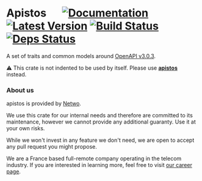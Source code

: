 # Apistos &emsp; [![Documentation]][docs.rs] [![Latest Version]][crates.io] [![Build Status]][build] [![Deps Status]][deps.rs]

[docs.rs]: https://docs.rs/apistos-gen/

[crates.io]: https://crates.io/crates/apistos-gen

[build]: https://github.com/netwo-io/apistos/actions/workflows/build.yaml?branch=main

[Documentation]: https://img.shields.io/docsrs/apistos-gen

[Latest Version]: https://img.shields.io/crates/v/apistos-gen.svg

[Build Status]: https://github.com/netwo-io/apistos/actions/workflows/build.yaml/badge.svg?branch=main

[deps.rs]: https://deps.rs/crate/apistos-core

[Deps Status]: https://deps.rs/crate/apistos-core/latest/status.svg

[OASv3.md]: https://github.com/OAI/OpenAPI-Specification/blob/main/versions/3.0.3.md

A set of traits and common models around [OpenAPI v3.0.3][OASv3.md].

⚠️ This crate is not indented to be used by itself. Please use [**apistos**](https://crates.io/crates/apistos) instead.

### About us

apistos is provided by [Netwo](https://www.netwo.io).

We use this crate for our internal needs and therefore are committed to its maintenance, however we cannot provide any
additional guaranty. Use it at your own risks.

While we won't invest in any feature we don't need, we are open to accept any pull request you might propose.

We are a France based full-remote company operating in the telecom industry. If you are interested in learning more,
feel free to visit [our career page](https://www.netwo.io/carriere).
